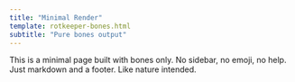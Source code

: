 ```yaml
---
title: "Minimal Render"
template: rotkeeper-bones.html
subtitle: "Pure bones output"
---
```


This is a minimal page built with bones only.
No sidebar, no emoji, no help.
Just markdown and a footer. Like nature intended.

